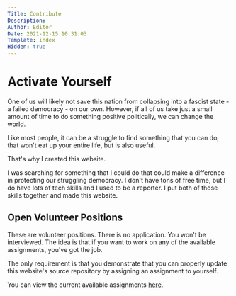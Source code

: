 ```yaml
---
Title: Contribute
Description: 
Author: Editor
Date: 2021-12-15 10:31:03
Template: index
Hidden: true
---
```

# Activate Yourself

One of us will likely not save this nation from collapsing into a fascist state - a failed democracy - on our own. However, if all of us take just a small amount of time to do something positive politically, we can change the world.

Like most people, it can be a struggle to find something that you can do, that won't eat up your entire life, but is also useful. 

That's why I created this website. 

I was searching for something that I could do that could make a difference in protecting our struggling democracy. I don't have tons of free time, but I do have lots of tech skills and I used to be a reporter. I put both of those skills together and made this website.

## Open Volunteer Positions
These are volunteer positions. There is no application. You won't be interviewed. The idea is that if you want to work on any of the available assignments, you've got the job. 

The only requirement is that you demonstrate that you can properly update this website's source repository by assigning an assignment to yourself.

You can view the current available assignments [here](assignments).